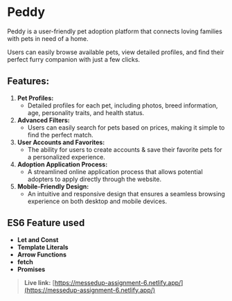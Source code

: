 # Peddy

Peddy is a user-friendly pet adoption platform that connects loving families with pets in need of a home. 

Users can easily browse available pets, view detailed profiles, and find their perfect furry companion with just a few clicks.

## Features:

1. **Pet Profiles:**
   - Detailed profiles for each pet, including photos, breed information, age, personality traits, and health status.
2. **Advanced Filters:**
   - Users can easily search for pets based on prices, making it simple to find the perfect match.
3. **User Accounts and Favorites:**
   - The ability for users to create accounts & save their favorite pets for a personalized experience.
4. **Adoption Application Process:**
   - A streamlined online application process that allows potential adopters to apply directly through the website.
5. **Mobile-Friendly Design:**
   - An intuitive and responsive design that ensures a seamless browsing experience on both desktop and mobile devices.


## ES6 Feature used

- **Let and Const**
- **Template Literals**
- **Arrow Functions**
- **fetch**
- **Promises**



> **Live link:** [https://messedup-assignment-6.netlify.app/](https://messedup-assignment-6.netlify.app/)